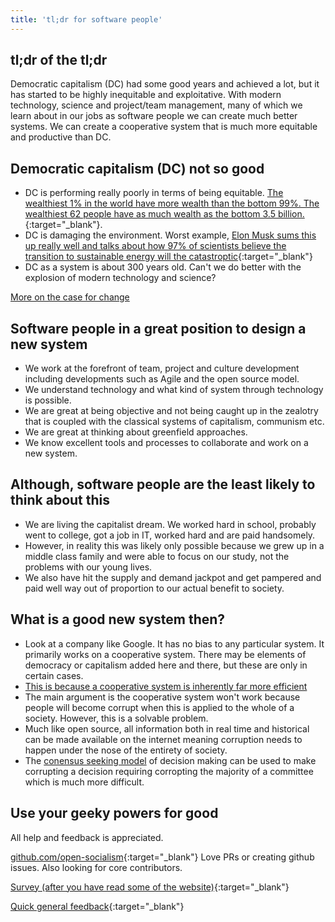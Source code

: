```yaml
---
title: 'tl;dr for software people'
---
```


## tl;dr of the tl;dr

Democratic capitalism (DC) had some good years and achieved a lot, but it has started to be highly inequitable and exploitative. With modern technology, science and project/team management, many of which we learn about in our jobs as software people we can create much better systems. We can create a cooperative system that is much more equitable and productive than DC.

## Democratic capitalism (DC) not so good

* DC is performing really poorly in terms of being equitable. [The wealthiest 1% in the world have more wealth than the bottom 99%. The wealthiest 62 people have as much wealth as the bottom 3.5 billion.](http://policy-practice.oxfam.org.uk/publications/an-economy-for-the-1-how-privilege-and-power-in-the-economy-drive-extreme-inequ-592643){:target="_blank"}.
* DC is damaging the environment. Worst example, [Elon Musk sums this up really well and talks about how 97% of scientists believe the transition to sustainable energy will the catastroptic](https://www.youtube.com/watch?v=xKCuDxpccYM){:target="_blank"}
* DC as a system is about 300 years old. Can't we do better with the explosion of modern technology and science?

[More on the case for change](https://opensocialism.com/why-create-a-new-system)

## Software people in a great position to design a new system

* We work at the forefront of team, project and culture development including developments such as Agile and the open source model.
* We understand technology and what kind of system through technology is possible.
* We are great at being objective and not being caught up in the zealotry that is coupled with the classical systems of capitalism, communism etc.
* We are great at thinking about greenfield approaches.
* We know excellent tools and processes to collaborate and work on a new system.

## Although, software people are the least likely to think about this

* We are living the capitalist dream. We worked hard in school, probably went to college, got a job in IT, worked hard and are paid handsomely.
* However, in reality this was likely only possible because we grew up in a middle class family and were able to focus on our study, not the problems with our young lives.
* We also have hit the supply and demand jackpot and get pampered and paid well way out of proportion to our actual benefit to society.

## What is a good new system then?

* Look at a company like Google. It has no bias to any particular system. It primarily works on a cooperative system. There may be elements of democracy or capitalism added here and there, but these are only in certain cases.
* [This is because a cooperative system is inherently far more efficient](https://opensocialism.com/open-socialism/arguments/the-free-market-is-inefficient)
* The main argument is the cooperative system won't work because people will become corrupt when this is applied to the whole of a society. However, this is a solvable problem.
* Much like open source, all information both in real time and historical can be made available on the internet meaning corruption needs to happen under the nose of the entirety of society.
* The [conensus seeking model](https://en.wikipedia.org/wiki/Consensus-seeking_decision-making) of decision making can be used to make corrupting a decision requiring corropting the majority of a committee which is much more difficult.

## Use your geeky powers for good

All help and feedback is appreciated.

[github.com/open-socialism](https://github.com/open-socialism){:target="_blank"} Love PRs or creating github issues. Also looking for core contributors.

[Survey (after you have read some of the website)](https://docs.google.com/forms/d/e/1FAIpQLSfE_MH5VYb82YSmVgENdMArXByNpOG4tb0i8J0t4ccjMtawgg/viewform){:target="_blank"}

[Quick general feedback](https://docs.google.com/forms/d/e/1FAIpQLSdDNpb3Qp3Jh1dGck9KuIpoAm1mk1ypAdvFOW_Z6I_T9VgE2g/viewform){:target="_blank"}
